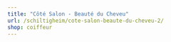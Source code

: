 ```yaml
---
title: "Côté Salon - Beauté du Cheveu"
url: /schiltigheim/cote-salon-beaute-du-cheveu-2/
shop: coiffeur
---
```

